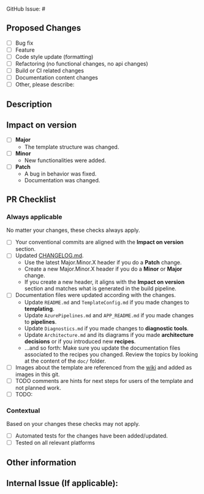 GitHub Issue: #

## Proposed Changes
<!-- Please check one or more that apply to this PR. -->

 - [ ] Bug fix
 - [ ] Feature
 - [ ] Code style update (formatting)
 - [ ] Refactoring (no functional changes, no api changes)
 - [ ] Build or CI related changes
 - [ ] Documentation content changes
 - [ ] Other, please describe:

## Description

<!-- (Please describe the changes that this PR introduces.) -->


## Impact on version
<!-- Please select one or more based on your commits. -->

- [ ] **Major**
  - The template structure was changed.
- [ ] **Minor**
  - New functionalities were added.
- [ ] **Patch**
  - A bug in behavior was fixed.
  - Documentation was changed.

## PR Checklist 

### Always applicable
No matter your changes, these checks always apply.
- [ ] Your conventional commits are aligned with the **Impact on version** section.
- [ ] Updated [CHANGELOG.md](../blob/main/CHANGELOG.md).
  - Use the latest Major.Minor.X header if you do a **Patch** change.
  - Create a new Major.Minor.X header if you do a **Minor** or **Major** change.
  - If you create a new header, it aligns with the **Impact on version** section and matches what is generated in the build pipeline.
- [ ] Documentation files were updated according with the changes.
  - Update `README.md` and `TemplateConfig.md` if you made changes to **templating**.
  - Update `AzurePipelines.md` and `APP_README.md` if you made changes to **pipelines**.
  - Update `Diagnostics.md` if you made changes to **diagnostic tools**.
  - Update `Architecture.md` and its diagrams if you made **architecture decisions** or if you introduced new **recipes**.
  - ...and so forth: Make sure you update the documentation files associated to the recipes you changed. Review the topics by looking at the content of the `doc/` folder.
- [ ] Images about the template are referenced from the [wiki](https://github.com/nventive/UnoApplicationTemplate/wiki/Images) and added as images in this git.
- [ ] TODO comments are hints for next steps for users of the template and not planned work.
- [ ] TODO:

### Contextual
Based on your changes these checks may not apply.
- [ ] Automated tests for the changes have been added/updated.
- [ ] Tested on all relevant platforms

## Other information

<!-- Please provide any additional information if necessary -->

## Internal Issue (If applicable):
<!-- Link to relevant internal issue if applicable. All PRs should be associated with an issue (GitHub issue or internal) -->